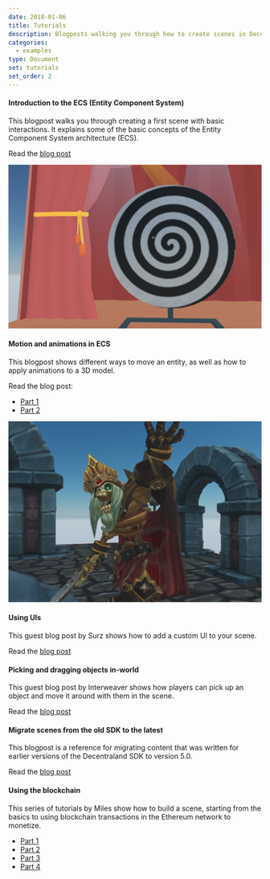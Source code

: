 ```yaml
---
date: 2018-01-06
title: Tutorials
description: Blogposts walking you through how to create scenes in Decentraland.
categories:
  - examples
type: Document
set: tutorials
set_order: 2
---
```




#### Introduction to the ECS (Entity Component System)

This blogpost walks you through creating a first scene with basic interactions. It explains some of the basic concepts of the Entity Component System architecture (ECS).

Read the [blog post](https://decentraland.org/blog/tutorials/intro-to-sdk-v5/)

![](/images/media/example-hypno-wheel.png)


#### Motion and animations in ECS

This blogpost shows different ways to move an entity, as well as how to apply animations to a 3D model.

Read the blog post:

- [Part 1](https://decentraland.org/blog/tutorials/motion-animations-in-SDK-5/)
- [Part 2](https://decentraland.org/blog/tutorials/motion-animations-in-SDK-5-part-2/)

![](/images/media/example-gnark.png)


#### Using UIs

This guest blog post by Surz shows how to add a custom UI to your scene.

Read the [blog post](https://decentraland.org/blog/tutorials/adding-a-ui/)


#### Picking and dragging objects in-world

This guest blog post by Interweaver shows how players can pick up an object and move it around with them in the scene.

Read the [blog post](https://decentraland.org/blog/announcements/building-blocks/)



#### Migrate scenes from the old SDK to the latest

This blogpost is a reference for migrating content that was written for earlier versions of the Decentraland SDK to version 5.0.

Read the [blog post](https://decentraland.org/blog/tutorials/sdk-migration/)


#### Using the blockchain

This series of tutorials by Miles show how to build a scene, starting from the basics to using blockchain transactions in the Ethereum network to monetize.

- [Part 1](https://www.decentral.games/tutorial-1-setting-up-the-decentraland-environment-and-building-your-first-scene)
- [Part 2](https://www.decentral.games/tutorial-2-using-custom-models-and-introduction-to-scripting)
- [Part 3](https://www.decentral.games/decentral-games-tutorial-3-advanced-scripting-with-systems)
- [Part 4](https://www.decentral.games/tutorial-4-using-the-ethereum-blockchain-in-your-scene)



<!--
## Simple interactive scene

[Simple interactive scene](https://blog.decentraland.org/build-your-first-interactive-scene-using-the-sdk-5d6895ac78f0)

This blogpost walks you through creating a scene with basic interactions.

[Full scene code](https://github.com/decentraland/documentation).

## Multiuser scene

[Multiuser scene](https://blog.decentraland.org/sdk-highlight-building-an-underwater-landscape-5bfcce73ff35).

This blogpost walks you through making a scene have a shared state for all of its users.

## Dynamic flock of hummingbirds

[Dynamic flock of hummingbirds](https://blog.decentraland.org/developer-tutorial-creating-a-dynamic-flock-of-hummingbirds-8c2cd41f8296).

This blogpost walks you through animating 3D models, and handling a number of entities that changes over time. Each bird flies randomly following its own loop, and each time you click the tree a new bird is added to the scene.

## Memory game

[Memory game](https://blog.decentraland.org/building-a-memory-game-using-decentralands-sdk-87ee35968f8d).

This blogpost describes the code of a "Simon Says" type game. This game is a good example of how to add more complex logic into a scene.

[Full scene code](https://github.com/decentraland/sample-scene-memory-game)

## Port a game from Redux

[Chess game](https://blog.decentraland.org/developer-tutorial-port-a-redux-chess-game-to-decentraland-49f509b2eba6)

This blogpost walks you through importing the logic of an existing 2D game built with Redux into a Decentraland scene.

## Call an API from a scene

[Weather from an API](https://blog.decentraland.org/developer-tutorial-simulate-weather-in-decentraland-using-real-world-data-eb1162716d5b)

This blogpost explains how to call a weather API from your scene to display different weather conditions based on that.
-->
